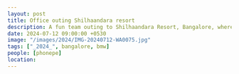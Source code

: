 ```yaml
---
layout: post
title: Office outing Shilhaandara resort
description: A fun team outing to Shilhaandara Resort, Bangalore, where we enjoyed adventure activities, good food, and fun time together.
date: 2024-07-12 09:00:00 +0530
image: "/images/2024/IMG-20240712-WA0075.jpg"
tags: ["_2024_", bangalore, bmw]
people: [phonepe]
location: 
---
```



